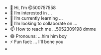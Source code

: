 - 👋 Hi, I’m @500757558
- 👀 I’m interested in ...
- 🌱 I’m currently learning ...
- 💞️ I’m looking to collaborate on ...
- 📫 How to reach me ...5052309198 dmme
- 😄 Pronouns: ...him him  boy
- ⚡ Fun fact: ... I'll bone you
- 

<!---
500757558/500757558 is a ✨ special ✨ repository because its `README.md` (this file) appears on your GitHub profile.
You can click the Preview link to take a look at your changes.
--->
